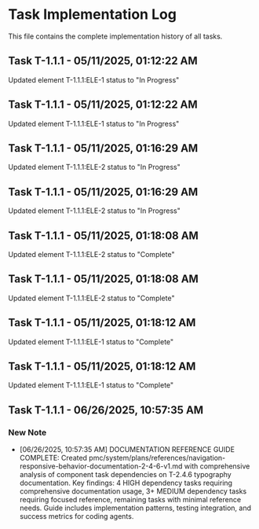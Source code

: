 # Task Implementation Log
This file contains the complete implementation history of all tasks.


## Task T-1.1.1 - 05/11/2025, 01:12:22 AM

Updated element T-1.1.1:ELE-1 status to "In Progress"

## Task T-1.1.1 - 05/11/2025, 01:12:22 AM

Updated element T-1.1.1:ELE-1 status to "In Progress"

## Task T-1.1.1 - 05/11/2025, 01:16:29 AM

Updated element T-1.1.1:ELE-2 status to "In Progress"

## Task T-1.1.1 - 05/11/2025, 01:16:29 AM

Updated element T-1.1.1:ELE-2 status to "In Progress"

## Task T-1.1.1 - 05/11/2025, 01:18:08 AM

Updated element T-1.1.1:ELE-2 status to "Complete"

## Task T-1.1.1 - 05/11/2025, 01:18:08 AM

Updated element T-1.1.1:ELE-2 status to "Complete"

## Task T-1.1.1 - 05/11/2025, 01:18:12 AM

Updated element T-1.1.1:ELE-1 status to "Complete"

## Task T-1.1.1 - 05/11/2025, 01:18:12 AM

Updated element T-1.1.1:ELE-1 status to "Complete"

## Task T-1.1.1 - 06/26/2025, 10:57:35 AM

### New Note
- [06/26/2025, 10:57:35 AM] DOCUMENTATION REFERENCE GUIDE COMPLETE: Created pmc/system/plans/references/navigation-responsive-behavior-documentation-2-4-6-v1.md with comprehensive analysis of component task dependencies on T-2.4.6 typography documentation. Key findings: 4 HIGH dependency tasks requiring comprehensive documentation usage, 3+ MEDIUM dependency tasks requiring focused reference, remaining tasks with minimal reference needs. Guide includes implementation patterns, testing integration, and success metrics for coding agents.